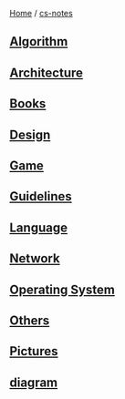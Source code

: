 [Home](https://mengxianbin.github.io) /
[cs-notes](https://mengxianbin.github.io/cs-notes/site)

## [Algorithm](https://mengxianbin.github.io/cs-notes/site/Algorithm/)

## [Architecture](https://mengxianbin.github.io/cs-notes/site/Architecture/)

## [Books](https://mengxianbin.github.io/cs-notes/site/Books/)

## [Design](https://mengxianbin.github.io/cs-notes/site/Design/)

## [Game](https://mengxianbin.github.io/cs-notes/site/Game/)

## [Guidelines](https://mengxianbin.github.io/cs-notes/site/Guidelines/)

## [Language](https://mengxianbin.github.io/cs-notes/site/Language/)

## [Network](https://mengxianbin.github.io/cs-notes/site/Network/)

## [Operating System](https://mengxianbin.github.io/cs-notes/site/Operating%20System/)

## [Others](https://mengxianbin.github.io/cs-notes/site/Others/)

## [Pictures](https://mengxianbin.github.io/cs-notes/site/Pictures/)

## [diagram](https://mengxianbin.github.io/cs-notes/site/diagram)
